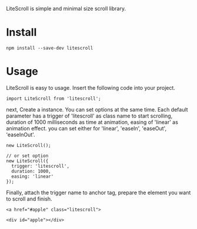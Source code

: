 LiteScroll is simple and minimal size scroll library.

# Install
~~~
npm install --save-dev litescroll
~~~

# Usage
LiteScroll is easy to usage. Insert the following code into your project.
~~~
import LiteScroll from 'litescroll';
~~~
next, Create a instance. You can set options at the same time. Each default parameter has a trigger of 'litescroll' as class name to start scrolling, duration of 1000 milliseconds as time at animation, easing of 'linear' as animation effect. you can set either for 'linear', 'easeIn', 'easeOut', 'easeInOut'.
~~~
new LiteScroll();

// or set option
new LiteScroll({
  trigger: 'litescroll',
  duration: 1000,
  easing: 'linear'
});
~~~
Finally, attach the trigger name to anchor tag, 
prepare the element you want to scroll and finish.
~~~
<a href="#apple" class="litescroll">

<div id="apple"></div>
~~~